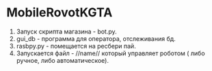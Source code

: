 # MobileRovotKGTA
1. Запуск скрипта магазина - bot.py.
2. gui_db - программа для оператора, отслеживания бд.
3. rasbpy.py - помещается на ресбери пай.
4. Запускается файл - //name// который управляет роботом ( либо ручное, либо автоматическое).
